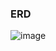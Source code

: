 ### ERD
![image](https://user-images.githubusercontent.com/58619427/227963627-8e6c453c-15fa-47e5-8f65-f35f1090ff5c.png)
